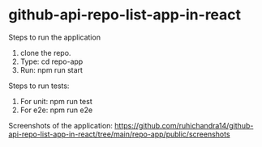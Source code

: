 # github-api-repo-list-app-in-react

Steps to run the application
1. clone the repo.
2. Type: cd repo-app
3. Run: npm run start

Steps to run tests:
1. For unit: npm run test
2. For e2e: npm run e2e

Screenshots of the application:
https://github.com/ruhichandra14/github-api-repo-list-app-in-react/tree/main/repo-app/public/screenshots
